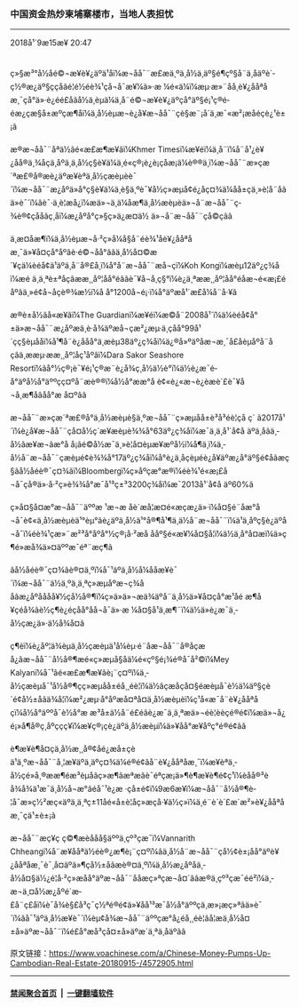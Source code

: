 ### 中国资金热炒柬埔寨楼市，当地人表担忧
------------------------

<div class="published">
 <span class="date" title="ä¸­å½æ¶é´">
  <time datetime="2018-09-15T20:47:48+08:00">
   2018å¹´9æ15æ¥ 20:47
  </time>
 </span>
</div>
<br/>
<div class="wsw">
 <p>
  ç»§æ³°å½åé©¬æ¥è¥¿äºä¹åï¼æ¬åå¯¨æ­£æä¸ºä¸­å½ä¸­äº§é¶çº§å¨ä¸åäºè´­ç½®æ¿äº§çç­åãé¦é½éè¾¹çå¬å¯æ¥¼ä»·æ ¼é«ä¼ï¼æµ·æ»¨åå¸è¥¿ååªåæ¸¯çå°ä»·è¿éé£åãå½ä¸­èµä¼ä¸å¨é©¬æ¥è¥¿äºçå°äº§é¡¹ç®é­éæ¿ç­æ§å±æºçæ¶åï¼ä¸­å½èµæ¬è¿å¥æ¬åå¯¨çè§æ¨¡å´ä¸æ¯«æ²¡æåéçè¿¹è±¡ã
  <br/>
  <br/>
  æ®æ¬åå¯¨åªä½ãé«æ£æ¶æ¥ãï¼Khmer Timesï¼æ¥éï¼ä¸å¨ï¼å¨å¹¿è¥¿åå®ä¸¾åçä¸åºä¸ä¸­å½ç§è¥ä¼ä¸é«ç®¡è¿è¡çåæ¡ä¼è®®ä¸ï¼æ¬åå¯¨æ»çæ´ªæ£®å®æè¿äºæ¥èªä¸­å½çæèµèè¯´ï¼æ¬åå¯¨æ¿åºä»å°ç§è¥ä¼ä¸è§ä¸ºè¯¥å½ç»æµå¢é¿åç¤¾ä¼åå±çä¸»è¦å¨åãä»è¯´ï¼âè¯·ä¸è¦æå¿ï¼æä»¬ä¸ä¼åæ¶ä¸­å½æèµèä»¬å¨æ¬åå¯¨ç­¾è®¢çååãç¸åï¼æ¿åºå°ç»§ç»­ä¿æ¤ä½ ä»¬å¨æ¬åå¯¨çå©çãâ
  <br/>
  <br/>
  ä¸æ­¤åæ¶ï¼ä¸­å½èµæ¬å·²ç»å¼å§å¨éè¾¹åè¥¿ååªåæ¸¯ä»¥å¤çå°åºâè·é©¬åå°âãä¸­å½å¤©æ´¥çä¼èéå¢ä¹äºä¸å¨å®£å¸ï¼å°å¨æ¬åå¯¨æå¬çï¼Koh Kongï¼æèµ12äº¿ç¾åï¼æé ä¸ä¸ªè±ªåçâææ¸¸åº¦åå°éâãè¯¥å¬å¸ç§°ï¼è¿ä¸ªææ¸¸åº¦åå°éåæ¬é«æ¡£éåºãä¸»é¢å¬å­ç­è®¾æ½ï¼å å°1200å¬é¡·ï¼å°äºæå¹´æ­£å¼å¨å·¥ã
  <br/>
  <br/>
  æ®è±å½ãå«æ¥ãï¼The Guardianï¼æ¥éï¼æ©å¨2008å¹´ï¼ä¼èéå¢å°±ä»æ¬åå¯¨æ¿åºæä¸­è·å¾äºæå¬çæ²¿æµ·ä¸çåå°99å¹´çç§èµååï¼å¹¶å¨è¿ååå°ä¸æèµ38äº¿ç¾åï¼ä¿®å»ºäºåæ¬æ¸¯å£åèµåºå¨åçâä¸ææµ·ææ¸¸åº¦åç¹åºâï¼Dara Sakor Seashore Resortï¼ãå°½ç®¡è¯¥é¡¹ç®æ¨è¿å¾ç¸å½ä½è°ï¼ä½è¿æ¯é­å°äºå½å°äººçç¤ºå¨æè®®ï¼å½å°ææ°å è¢«è¿«æ¬è¿èæè´£è¯¥å¬å¸æ¶åâåå°æ å¤ºâã
  <br/>
  <br/>
  æ¬åå¯¨æ»çæ´ªæ£®å°ä¸­å½æèµè§ä¸ºæ¬åå¯¨ç»æµåå±è³å³éè¦çå ç´ ã2017å¹´ï¼è¿å¥æ¬åå¯¨çå¤å½ç´æ¥æèµè¾¾å°63äº¿ç¾åï¼æ¯ä¸ä¸å¹´å¢å äºä¸åãä¸­å½ãæ¥æ¬ãæ°å å¡ãé©å½æ¯ä¸»è¦å¤èµæ¥æºå½ï¼å¶ä¸­ï¼ä¸­å½å¨æ¬åå¯¨çæèµé¢è¾¾å°17äº¿ç¾åï¼å°è¿ä¸åçèµéè¿å¥äºæ¿å°äº§é¢åãæç§ãå½­åéè®¯ç¤¾ãï¼Bloombergï¼ç»åºçæ°æ®ï¼éè¾¹é«æ¡£å¬å¯çå®ä»·å·²ç»è¾¾å°æ¯å¹³ç±³3200ç¾åï¼æ¯2013å¹´å¢å äº60%ã
  <br/>
  <br/>
  ç»å¤§å¤æ°æ¬åå¯¨äººæ ¹æ¬æ åè´æå¦æ­¤é«æçæ¿ä»·ï¼å¤§é¨åæ°å¬å¯è¢«ä¸­å½æèµèä¹°èµ°ãè¿äºä¸­å½ä¹°å®¶å¹¶ä¸ä½å¨æ¬åå¯¨ï¼ä¹ä¸åºç§è¿äºå¬å¯ï¼éè¾¹çæ»¨æ²³å°åºå°½ç®¡å·²æå ååº§é«æ¥¼å¤§å¦ï¼ä½ä¸å°å¤æï¼ä»ç¶é»æå¾ä»¤äººæ¯éª¨æç¶ã
  <br/>
  <br/>
  ãå½­åéè®¯ç¤¾ãè®¤ä¸ºï¼å¯¹äºä¸­å½å¼ååæ¥è¯´ï¼æ¬åå¯¨ä½ä¸ºä¸ä¸ªç»æµåºæ¬ç¾ååãæ¿åºåååå¥½çå½å®¶ï¼ç»ä»ä»¬æä¾äºå¨ä¸­å½ä»¥å¤çå°æ¹åé æ¶å¥çéå¾ãè½ç¶è¿éçåå°åå¬å¯ä»·æ ¼å¤§å¹ä¸æ¶¨ï¼ä½ä»è¿æ¯ä¸­å½çæ¿ä»·ä½å¾å¤ã
  <br/>
  <br/>
  ç¶èï¼è¿åº¦ä¾èµä¸­å½çæèµä¹å¼èµ·é¨åæ¬åå¯¨å®åçæå¿ãæ¬åå¯¨å½å®¶æé«ç»æµå§åä¼é«çº§é¡¾é®å¯å²©ï¼Mey Kalyanï¼å¯¹ãé«æ£æ¶æ¥ãè¡¨ç¤ºï¼ä¸­å½çæèµå¯¹å½å®¶çç»æµåå±éå¸¸éè¦ï¼ä½âç­æåçå¤§éæèµå¯è½ä¼äº§çè´é¢å½±åãä¾å¦ï¼æ²¿æµ·å°åºæå¤ªå¤ä¸­å½æèµèï¼ç¹å«æ¯å¨è¥¿ååªåçï¼å½å°äººå¯è½å°æ æ³å±ä½å¨é£éãè¿æ¯ä¸ä¸ªæä»¬éè¦èèçé®é¢ï¼æä»¬å¿é¡»å¶å®ç¸åºçç­ç¥ï¼æ¥ç®¡çè¿äºä¸­å½æèµï¼ä»¥åå°æ¥åºç°é®é¢ãâ
  <br/>
  <br/>
  è¶æ¥è¶å¤çä¸­å½æ¸¸å®¢åé¿æå±çèä¹ä¸ºæ¬åå¯¨å¸¦æ¥äºä¸äºç¤¾ä¼é®é¢ãå¨è¥¿ååªåæ¸¯ï¼æ¥èªä¸­å½çé»å¸®ææ¶éæ³èµåãç»æ¶ãæªæãè¯éªç­æ¡ä»¶è¶æ¥è¶é¢ç¹ï¼èåå®³èå¾å¾ä¹æ¯ä¸­å½å¬æ°ãéå¯¹è¿æ ·çå±é¢ï¼9æ6æ¥ï¼æ¬åå¯¨å½å®¶è­¦å¯æ»ç½²æç«äºä¸ä¸ªç±11åé«å±è­¦åç»æçå·¥ä½ç»ï¼ä¸é¨è´è´£æ´æ²»è¥¿ååªåæ¸¯çä¹±è±¡ã
  <br/>
  <br/>
  æ¬åå¯¨æç¥ç ç©¶æèååå§äººä¸çº³çæ¯ï¼Vannarith Chheangï¼å¨æ¥ååªä½éè®¿æ¶è¡¨ç¤ºï¼âä¸­å½å¨æ¬åå¯¨çå½¢è±¡åå°äºè¥¿ååªåæ¸¯è¯¸å¤äºä»¶çå½±åãæè®¤ä¸ºï¼ä¸­å½æ¿åºåä¸­å½å¤§ä½¿é¦å·²ç»æåå°äºæ¬åå¯¨ååæç»ªçæ¬å¤´ãâæ®ä¸çº³çæ¯éé²ï¼ä¸­æ¬ä¸¤å½æ¿åºé´æ­£å¨ç£åï¼è¯å¾è§£å³ç¯ç½ªé®é¢ä»¥åå¹³æ¯å½å°äººçä¸æ»¡æç»ªãä»è¯´ï¼âå¯¹äºä¸­å½æ¥è¯´ï¼èµ¢å¾æ¬åå¯¨äººçæ°å¿éå¸¸éè¦ãå¦æä¸­å½å¤±å»äºæ¬åå¯¨ï¼é£å°æå³çå¤±å»äºæ´ä¸ªä¸åäºãâ
  <br/>
 </p>
</div>

原文链接：https://www.voachinese.com/a/Chinese-Money-Pumps-Up-Cambodian-Real-Estate-20180915-/4572905.html


------------------------
#### [禁闻聚合首页](https://github.com/gfw-breaker/banned-news/blob/master/README.md) &nbsp;|&nbsp;  [一键翻墙软件](https://github.com/gfw-breaker/nogfw/blob/master/README.md)